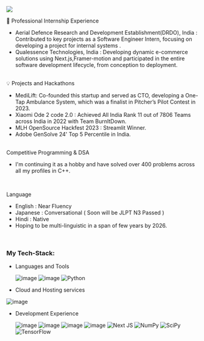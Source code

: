 

![](https://komarev.com/ghpvc/?username=StillAbeginnerr&color=green)

🌱 Professional Internship Experience<br/>
- Aerial Defence Research and Development Establishment(DRDO), India : Contributed to key projects as a Software Engineer Intern, focusing on developing a project for internal systems .
- Qualessence Technologies, India : Developing dynamic e-commerce solutions using Next.js,Framer-motion and participated in the entire software development lifecycle, from conception to deployment.
<br/><br/>

💡 Projects and Hackathons<br/>
- MediLift: Co-founded this startup and served as CTO, developing a One-Tap Ambulance System, which was a finalist in Pitcher’s Pilot Contest in 2023.
- Xiaomi Ode 2 code 2.0 : Achieved All India Rank 11 out of 7806 Teams across India in 2022 with Team BurnItDown.
- MLH OpenSource Hackfest 2023 : Streamlit Winner.
- Adobe GenSolve 24' Top 5 Percentile in India.
<br/><br/>

 Competitive Programming & DSA <br/>
- I'm continuing it as a hobby and have solved over 400 problems across all my profiles in C++.
<br/>

 Language 
- English : Near Fluency 
- Japanese : Conversational ( Soon will be JLPT N3 Passed )
- Hindi : Native
- Hoping to be multi-linguistic in a span of few years by 2026.
<br/>


### My Tech-Stack:
* Languages and Tools

  ![image](https://img.shields.io/badge/Javascript-F7DF1E?style=for-the-badge&logo=Javascript&logoColor=black)
  ![image](https://img.shields.io/badge/C++-FF6C37?style=for-the-badge&logo=C&logoColor=white)
  ![Python](https://img.shields.io/badge/python-3670A0?style=for-the-badge&logo=python&logoColor=ffdd54)

* Cloud and Hosting services

![image](https://img.shields.io/badge/Vercel-000000.svg?style=for-the-badge&logo=Vercel&logoColor=white)

* Development Experience
  
  ![image](https://img.shields.io/badge/Node.js-339933?style=for-the-badge&logo=nodedotjs&logoColor=white)
  ![image](https://img.shields.io/badge/Express.js-000000?style=for-the-badge&logo=express&logoColor=white)
![image](https://img.shields.io/badge/GraphQL-E10098.svg?style=for-the-badge&logo=GraphQL&logoColor=white)
  ![image](https://img.shields.io/badge/React-20232A?style=for-the-badge&logo=react&logoColor=61DAFB)
    ![Next JS](https://img.shields.io/badge/Next-black?style=for-the-badge&logo=next.js&logoColor=white)
  ![NumPy](https://img.shields.io/badge/numpy-%23013243.svg?style=for-the-badge&logo=numpy&logoColor=white)
  ![SciPy](https://img.shields.io/badge/SciPy-%230C55A5.svg?style=for-the-badge&logo=scipy&logoColor=%white)
  ![TensorFlow](https://img.shields.io/badge/TensorFlow-%23FF6F00.svg?style=for-the-badge&logo=TensorFlow&logoColor=white)
  

